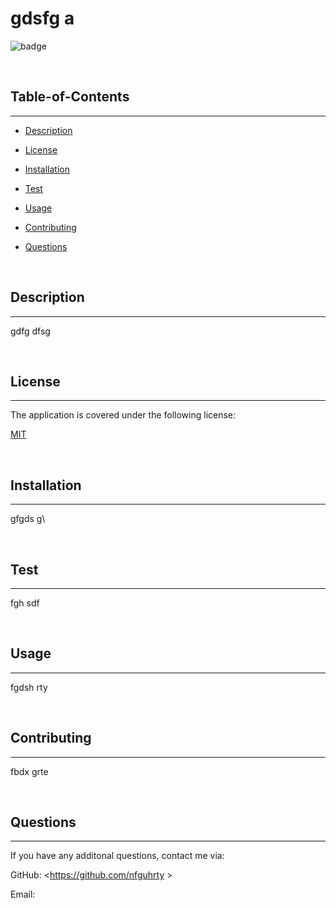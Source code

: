 # <strong>gdsfg a</strong>
![badge](https://img.shields.io/badge/License-MIT-blue.svg)

<br>

## <strong>Table-of-Contents</strong>
---
* [Description](#description)

* [License](#license)

* [Installation](#installation)

* [Test](#test)

* [Usage](#usage)

* [Contributing](#contributing)

* [Questions](#questions)

<br>

## <strong>Description</strong>
---
  gdfg dfsg 

<br>

## <strong>License</strong>
---
  
      
The application is covered under the following license:

[MIT](https://opensource.org/licenses/MIT)
    
    

<br>

## <strong>Installation</strong>
---
  gfgds g\

<br>

## <strong>Test</strong>
---
  fgh sdf

<br>

## <strong>Usage</strong>
---
  fgdsh rty

<br>

## <strong>Contributing</strong>
---
  fbdx grte

<br>

## <strong>Questions</strong>
---
If you have any additonal questions, contact me via:

GitHub: <https://github.com/nfguhrty >

Email: <hgfdyh6rtgfhgf >

<br>

